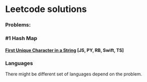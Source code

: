# Leetcode solutions

### Problems:

### #1 Hash Map
#### [First Unique Character in a String](https://leetcode.com/problems/first-unique-character-in-a-string/) [JS, PY, RB, Swift, TS]

### Languages

There might be different set of languages depend on the problem.

